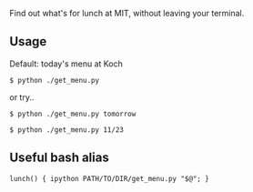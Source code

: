 Find out what's for lunch at MIT, without leaving your terminal.

## Usage

Default: today's menu at Koch

`$ python ./get_menu.py`

or try..

`$ python ./get_menu.py tomorrow`

`$ python ./get_menu.py 11/23`

## Useful bash alias

`lunch() { ipython PATH/TO/DIR/get_menu.py "$@"; }`
